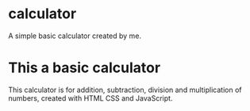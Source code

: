 # calculator
A simple basic calculator created by me.
# This a basic calculator
This calculator is for addition, subtraction, division and multiplication of numbers, created with HTML CSS and JavaScript.
